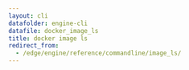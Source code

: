 ```yaml
---
layout: cli
datafolder: engine-cli
datafile: docker_image_ls
title: docker image ls
redirect_from:
  - /edge/engine/reference/commandline/image_ls/
---
```

<!--
This page is automatically generated from Docker's source code. If you want to
suggest a change to the text that appears here, open a ticket or pull request
in the source repository on GitHub:

https://github.com/docker/cli
-->

